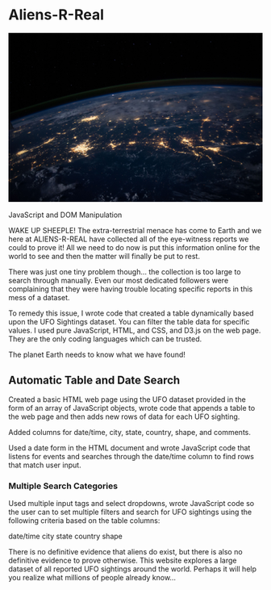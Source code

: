 # Aliens-R-Real
![earth-from-space](static/Images/nasa.jpg)

JavaScript and DOM Manipulation

WAKE UP SHEEPLE! The extra-terrestrial menace has come to Earth and we here at ALIENS-R-REAL have collected all of the eye-witness reports we could to prove it! All we need to do now is put this information online for the world to see and then the matter will finally be put to rest.

There was just one tiny problem though... the collection is too large to search through manually. Even our most dedicated followers were complaining that they were having trouble locating specific reports in this mess of a dataset.

To remedy this issue, I wrote code that created a table dynamically based upon the UFO Sightings dataset. You can filter the table data for specific values. I used pure JavaScript, HTML, and CSS, and D3.js on the web page. They are the only coding languages which can be trusted.

The planet Earth needs to know what we have found!

## Automatic Table and Date Search

Created a basic HTML web page using the UFO dataset provided in the form of an array of JavaScript objects, wrote code that appends a table to the web page and then adds new rows of data for each UFO sighting.

Added columns for date/time, city, state, country, shape, and comments.

Used a date form in the HTML document and wrote JavaScript code that listens for events and searches through the date/time column to find rows that match user input.

### Multiple Search Categories

Used multiple input tags and select dropdowns, wrote JavaScript code so the user can to set multiple filters and search for UFO sightings using the following criteria based on the table columns:

date/time
city
state
country
shape

There is no definitive evidence that aliens do exist, but there is also no definitive evidence to prove otherwise. This website explores a large dataset of all reported UFO sightings around the world. Perhaps it will help you realize what millions of people already know…





